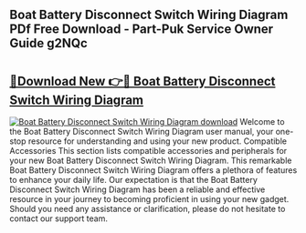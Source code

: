## Boat Battery Disconnect Switch Wiring Diagram PDf Free Download - Part-Puk Service Owner Guide g2NQc

# <h2><a href="http://dfrzq8f.blite.top/?on=Boat+Battery+Disconnect+Switch+Wiring+Diagram">🔗Download New 👉🔴 Boat Battery Disconnect Switch Wiring Diagram</a></h2>

[![Boat Battery Disconnect Switch Wiring Diagram download](https://i.imgur.com/lujVjoI.png)](http://dfrzq8f.blite.top/?on=Boat+Battery+Disconnect+Switch+Wiring+Diagram)
Welcome to the Boat Battery Disconnect Switch Wiring Diagram user manual, your one-stop resource for understanding and using your new product. Compatible Accessories This section lists compatible accessories and peripherals for your new Boat Battery Disconnect Switch Wiring Diagram. This remarkable Boat Battery Disconnect Switch Wiring Diagram offers a plethora of features to enhance your daily life. Our expectation is that the Boat Battery Disconnect Switch Wiring Diagram has been a reliable and effective resource in your journey to becoming proficient in using your new gadget. Should you need any assistance or clarification, please do not hesitate to contact our support team.
